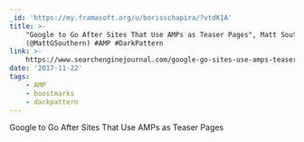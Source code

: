 ```yaml
---
_id: 'https://my.framasoft.org/u/borisschapira/?vtdK1A'
title: >-
    "Google to Go After Sites That Use AMPs as Teaser Pages", Matt Southern
    (@MattGSouthern) #AMP #DarkPattern
link: >-
    https://www.searchenginejournal.com/google-go-sites-use-amps-teaser-pages/224927/
date: '2017-11-22'
tags:
    - AMP
    - boostmarks
    - darkpattern
---
```


<div class="markdown"><p>Google to Go After Sites That Use AMPs as Teaser Pages
</p></div>
